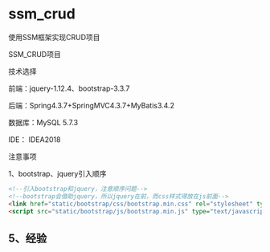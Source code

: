 # ssm_crud
使用SSM框架实现CRUD项目


SSM_CRUD项目

技术选择

前端：jquery-1.12.4、bootstrap-3.3.7

后端：Spring4.3.7+SpringMVC4.3.7+MyBatis3.4.2

数据库：MySQL 5.7.3

IDE： IDEA2018







注意事项

1、bootstrap、jquery引入顺序

```html
<!--引入bootstrap和jquery，注意顺序问题-->
<!--bootstrap会借助jquery，所以jquery在前，而css样式得放在js前面-->
<link href="static/bootstrap/css/bootstrap.min.css" rel="stylesheet" type="text/css"><script type="text/javascript" src="static/js/jquery-1.12.4.min.js"/>
<script src="static/bootstrap/js/bootstrap.min.js" type="text/javascript"></script>
```

## 5、经验
